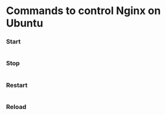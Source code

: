 # Commands to control Nginx on Ubuntu
### Start 

```bash
```

### Stop 

```bash
```

### Restart 

```bash
```

### Reload 

```bash
```
